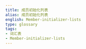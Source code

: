 ```yaml
---
title: 成员初始化列表
alias: 成员初始化列表
english: Member-initializer-lists
type: glossary
tags:
- 词汇表
- Member-initializer-lists
---
```


